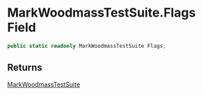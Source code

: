 # MarkWoodmassTestSuite.Flags Field

```c#
public static readonly MarkWoodmassTestSuite Flags;
```

## Returns

[MarkWoodmassTestSuite](MrKWatkins.EmulatorTestSuites.Z80.Program.MarkWoodmass.MarkWoodmassTestSuite.md)
